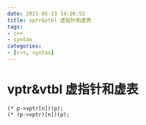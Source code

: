 ```yaml
---
date: 2021-05-13 14:26:52
title: vptr&vtbl 虚指针和虚表
tags:
- c++
- syntax
categories:
- [c++, syntax]
---
```


# vptr&vtbl 虚指针和虚表

```
(* p->vptr[n])(p);
(* (p->vptr)[n])(p);
```

